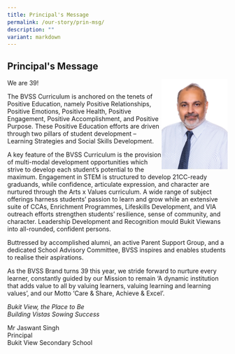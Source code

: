 ```yaml
---
title: Principal's Message
permalink: /our-story/prin-msg/
description: ""
variant: markdown
---
```

## Principal's Message

<img src="/images/Mr%20Jaswant%20Singh.jpg" style="width:30%" align="right">
We are 39!

The BVSS Curriculum is anchored on the tenets of Positive Education, namely Positive Relationships, Positive Emotions, Positive Health, Positive Engagement, Positive Accomplishment, and Positive Purpose.
These Positive Education efforts are driven through two pillars of student development – Learning Strategies and Social Skills Development. 

A key feature of the BVSS Curriculum is the provision of multi-modal development opportunities which strive to develop each student’s potential to the maximum. Engagement in STEM is structured to develop 21CC-ready graduands, while confidence, articulate expression, and character are nurtured through the Arts x Values curriculum. A wide range of subject offerings harness students’ passion to learn and grow while an extensive suite of CCAs, Enrichment Programmes, Lifeskills Development, and VIA outreach efforts strengthen students’ resilience, sense of community, and character. Leadership Development and Recognition mould Bukit Viewans into all-rounded, confident persons.

Buttressed by accomplished alumni, an active Parent Support Group, and a dedicated School Advisory Committee, BVSS inspires and enables students to realise their aspirations.

As the BVSS Brand turns 39 this year, we stride forward to nurture every learner, constantly guided by our Mission to remain ‘A dynamic institution that adds value to all by valuing learners, valuing learning and learning values’, and our Motto ‘Care &amp; Share, Achieve &amp; Excel’.


*Bukit View, the Place to Be*<br>
*Building Vistas Sowing Success*

Mr Jaswant Singh <br>
Principal<br>
Bukit View Secondary School<br>